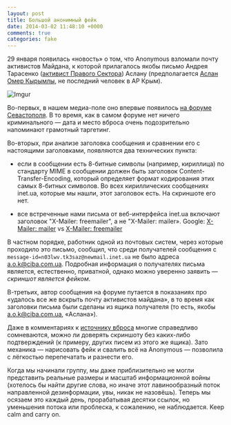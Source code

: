```yaml
---
layout: post
title: Большой анонимный фейк
date: 2014-03-02 11:48:10 +0000
comments: true
categories: fake
---
```

29 января появилась «новость» о том, что Anonymous взломали почту активистов Майдана, к которой прилагалось якобы письмо Андрея Тарасенко ([активист Правого Сектора](http://www.depo.ua/ru/vlast-deneg/2014_arhiv-nomerov-vd/janvar_vd2014/45-412/117656.htm)) Аслану (предполагается [Аслан Омер Кырымлы](http://krymtatar.in.ua/aslan-omer-kyrymly/), не последний человек в АР Крым).

![Imgur](http://i.imgur.com/adknpeu.png)

Во-первых, в нашем медиа-поле оно впервые появилось [на форуме Севастополя](http://forum.sevastopol.info/viewtopic.php?f=11&t=756867&start=0). В то время, как в самом форуме нет ничего криминального — дата и место вброса очень подозрительно напоминают грамотный таргетинг.

Во-вторых, при анализе заголовка сообщения и сравнении его с настоящими заголовками, появляются два технических пункта:

- если в сообщении есть 8-битные символы (например, кириллица) по стандарту MIME в сообщении должен быть заголовок Content-Transfer-Encoding, который определяет формат кодирования этих самых 8-битных символов. Во всех кириллических сообщениях inet.ua, которые мы нашли, этот заголовок есть. На скриншоте его нет.

- все встреченные нами письма от веб-интерфейса inet.ua включают заголовок "X-Mailer: freemailer", а не "X-Mailer: mailer». Google: [X-Mailer: mailer](http://bit.ly/1kHmZZF) vs [X-Mailer: freemailer](http://bit.ly/1mW4hin)

В частном порядке, работник одной из почтовых систем, через которые проходило это письмо, сообщил, что среди получателей сообщения с ```message-id=n03lwv.tk3saz@newmail.inet.ua``` не было адреса a.o.k@ciba.com.ua. Подробная информация о получателях письма является, естественно, приватной, однако можно уверенно заявить — _скриншот является фейком_.

В-третьих, автор сообщения на форуме путается в показаниях про «удалось все же вскрыть почту активистов майдана», в то время как заголовки письма были сделаны из ящика получателя (то есть, якобы a.o.k@ciba.com.ua, «Аслана»).

Даже в комментариях к [источнику вброса](https://www.cyberguerrilla.org/blog/?p=17340&cpage=7#comments) многие справедливо сомневаются, можно ли доверять скриншоту без каких-либо подтверждений (к примеру, других писем из этого же ящика). Зато механика — нарисовать фейк и свалить всё на Anonymous — позволила с лёгкостью перепечатать и разнести его.

Когда мы начинали группу, мы даже приблизительно не могли представить реальные размеры и масштаб информационной войны (хотелось бы найти другие слова, но иначе этот лавинообразный поток направленной дезинформации, увы, никак не назовёшь). Теперь мы осязаем это каждый день, прорабатывая десятки ссылок, но уменьшения потока или проблеска, к сожалению, не наблюдается.
Keep calm and carry on.

